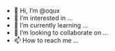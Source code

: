 - 👋 Hi, I’m @oqux
- 👀 I’m interested in ...
- 🌱 I’m currently learning ...
- 💞️ I’m looking to collaborate on ...
- 📫 How to reach me ...

<!---
oqux/oqux is a ✨ special ✨ repository because its `README.md` (this file) appears on your GitHub profile.
You can click the Preview link to take a look at your changes.
--->
